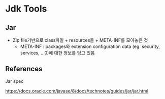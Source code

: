 # Jdk Tools

## Jar

- Zip file기반으로 class파일 + resources들 + META-INF를 모아놓은 것
  - META-INF : packages와 extension configuration data (eg. security, services, ...0)에 대한 정보를 담고 있음

## References

Jar spec

https://docs.oracle.com/javase/8/docs/technotes/guides/jar/jar.html
